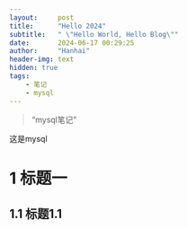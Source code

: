 ```yaml
---
layout:     post
title:      "Hello 2024"
subtitle:   " \"Hello World, Hello Blog\""
date:       2024-06-17 00:29:25
author:     "Hanhai"
header-img: text
hidden: true
tags:
    - 笔记
    - mysql
---
```


> “mysql笔记”

这是mysql
# 1 标题一
## 1.1 标题1.1



